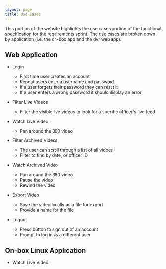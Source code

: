 ```yaml
---
layout: page
title: Use Cases
---
```


This portion of the website highlights the use cases portion of the functional specification for the requirements sprint. The use cases are broken down by application (i.e. the on-box app and the dvr web app).


## Web Application
- Login
	- First time user creates an account
	- Repeat users enter a username and password
	- If a user forgets their password they can reset it
	- If a user enters a wrong password it should display an error

- Filter Live Videos
	- Filter the visible live videos to look for a specific officer's live feed

- Watch Live Video
	- Pan around the 360 video

- Filter Archived Videos
	- The user can scroll through a list of all vidoes
	- Filter to find by date, or officer ID

- Watch Archived Video
	- Pan around the 360 video
	- Pause the video
	- Rewind the video

- Export Video
	- Save the video locally as a file for export
	- Provide a name for the file

- Logout
	- Press button to sign out of an account
	- Prompt to log in as a different user

## On-box Linux Application
- Watch Live Video
